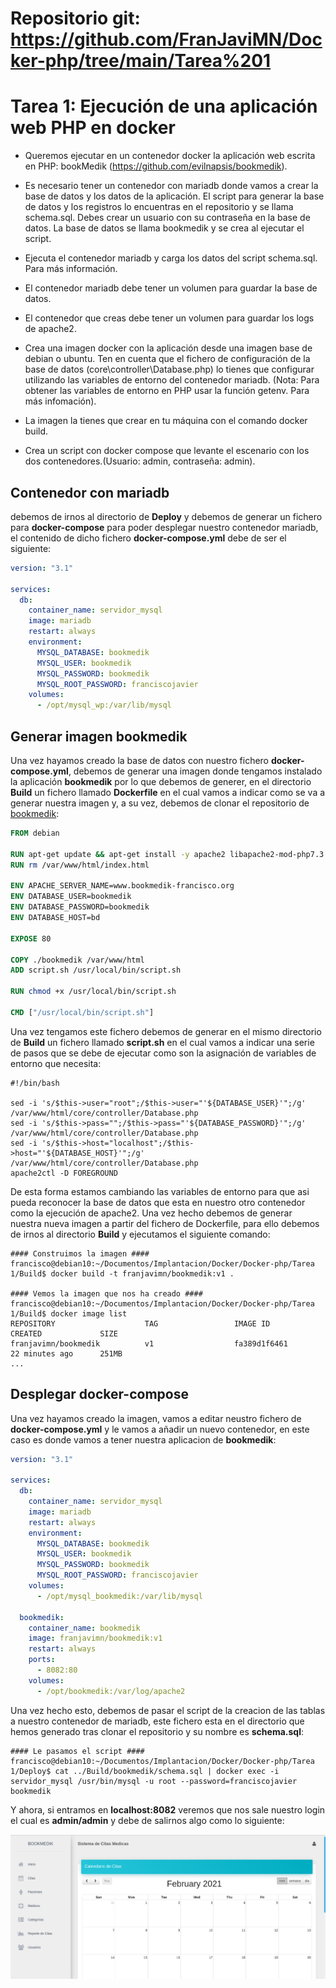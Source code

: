 # Repositorio git: https://github.com/FranJaviMN/Docker-php/tree/main/Tarea%201

# Tarea 1: Ejecución de una aplicación web PHP en docker

* Queremos ejecutar en un contenedor docker la aplicación web escrita en PHP: bookMedik (https://github.com/evilnapsis/bookmedik).

* Es necesario tener un contenedor con mariadb donde vamos a crear la base de datos y los datos de la aplicación. El script para generar la base de datos y los registros lo encuentras en el repositorio y se llama schema.sql. Debes crear un usuario con su contraseña en la base de datos. La base de datos se llama bookmedik y se crea al ejecutar el script.

* Ejecuta el contenedor mariadb y carga los datos del script schema.sql. Para más información.

* El contenedor mariadb debe tener un volumen para guardar la base de datos.

* El contenedor que creas debe tener un volumen para guardar los logs de apache2.

* Crea una imagen docker con la aplicación desde una imagen base de debian o ubuntu. Ten en cuenta que el fichero de configuración de la base de datos (core\controller\Database.php) lo tienes que configurar utilizando las variables de entorno del contenedor mariadb. (Nota: Para obtener las variables de entorno en PHP usar la función getenv. Para más infomación).

* La imagen la tienes que crear en tu máquina con el comando docker build.

* Crea un script con docker compose que levante el escenario con los dos contenedores.(Usuario: admin, contraseña: admin).

## Contenedor con mariadb

debemos de irnos al directorio de **Deploy** y debemos de generar un fichero para **docker-compose** para poder desplegar nuestro contenedor mariadb, el contenido de dicho fichero **docker-compose.yml** debe de ser el siguiente:
```yml
version: "3.1"

services:
  db:
    container_name: servidor_mysql
    image: mariadb
    restart: always
    environment:
      MYSQL_DATABASE: bookmedik
      MYSQL_USER: bookmedik
      MYSQL_PASSWORD: bookmedik
      MYSQL_ROOT_PASSWORD: franciscojavier
    volumes:
      - /opt/mysql_wp:/var/lib/mysql
```

## Generar imagen bookmedik

Una vez hayamos creado la base de datos con nuestro fichero **docker-compose.yml**, debemos de generar una imagen donde tengamos instalado la aplicación **bookmedik** por lo que debemos de generer, en el directorio **Build** un fichero llamado **Dockerfile** en el cual vamos a indicar como se va a generar nuestra imagen y, a su vez, debemos de clonar el repositorio de [bookmedik](https://github.com/evilnapsis/bookmedik):
```Dockerfile
FROM debian

RUN apt-get update && apt-get install -y apache2 libapache2-mod-php7.3 php7.3 php7.3-mysql && apt-get clean && rm -rf /var/lib/apt/lists/*
RUN rm /var/www/html/index.html

ENV APACHE_SERVER_NAME=www.bookmedik-francisco.org
ENV DATABASE_USER=bookmedik
ENV DATABASE_PASSWORD=bookmedik
ENV DATABASE_HOST=bd

EXPOSE 80

COPY ./bookmedik /var/www/html
ADD script.sh /usr/local/bin/script.sh

RUN chmod +x /usr/local/bin/script.sh

CMD ["/usr/local/bin/script.sh"]
```

Una vez tengamos este fichero debemos de generar en el mismo directorio de **Build** un fichero llamado **script.sh** en el cual vamos a indicar una serie de pasos que se debe de ejecutar como son la asignación de variables de entorno que necesita:
```shell
#!/bin/bash

sed -i 's/$this->user="root";/$this->user="'${DATABASE_USER}'";/g' /var/www/html/core/controller/Database.php
sed -i 's/$this->pass="";/$this->pass="'${DATABASE_PASSWORD}'";/g' /var/www/html/core/controller/Database.php
sed -i 's/$this->host="localhost";/$this->host="'${DATABASE_HOST}'";/g' /var/www/html/core/controller/Database.php
apache2ctl -D FOREGROUND
```

De esta forma estamos cambiando las variables de entorno para que asi pueda reconocer la base de datos que esta en nuestro otro contenedor como la ejecución de apache2. Una vez hecho debemos de generar nuestra nueva imagen a partir del fichero de Dockerfile, para ello debemos de irnos al directorio **Build** y ejecutamos el siguiente comando:
```shell
#### Construimos la imagen ####
francisco@debian10:~/Documentos/Implantacion/Docker/Docker-php/Tarea 1/Build$ docker build -t franjavimn/bookmedik:v1 .

#### Vemos la imagen que nos ha creado ####
francisco@debian10:~/Documentos/Implantacion/Docker/Docker-php/Tarea 1/Build$ docker image list
REPOSITORY                    TAG                 IMAGE ID            CREATED             SIZE
franjavimn/bookmedik          v1                  fa389d1f6461        22 minutes ago      251MB
...
```

## Desplegar docker-compose

Una vez hayamos creado la imagen, vamos a editar neustro fichero de **docker-compose.yml** y le vamos a añadir un nuevo contenedor, en este caso es donde vamos a tener nuestra aplicacion de **bookmedik**:
```yml
version: "3.1"

services:
  db:
    container_name: servidor_mysql
    image: mariadb
    restart: always
    environment:
      MYSQL_DATABASE: bookmedik
      MYSQL_USER: bookmedik
      MYSQL_PASSWORD: bookmedik
      MYSQL_ROOT_PASSWORD: franciscojavier
    volumes:
      - /opt/mysql_bookmedik:/var/lib/mysql

  bookmedik:
    container_name: bookmedik
    image: franjavimn/bookmedik:v1
    restart: always
    ports:
      - 8082:80
    volumes:
      - /opt/bookmedik:/var/log/apache2
```

Una vez hecho esto, debemos de pasar el script de la creacion de las tablas a nuestro contenedor de mariadb, este fichero esta en el directorio que hemos generado tras clonar el repositorio y su nombre es **schema.sql**:
```shell
#### Le pasamos el script ####
francisco@debian10:~/Documentos/Implantacion/Docker/Docker-php/Tarea 1/Deploy$ cat ../Build/bookmedik/schema.sql | docker exec -i servidor_mysql /usr/bin/mysql -u root --password=franciscojavier bookmedik
```

Y ahora, si entramos en **localhost:8082** veremos que nos sale nuestro login el cual es **admin/admin** y debe de salirnos algo como lo siguiente:

![imagen bookmedik](https://raw.githubusercontent.com/FranJaviMN/elementos-grado/main/Implantacion/docker/bookmedik.png)


